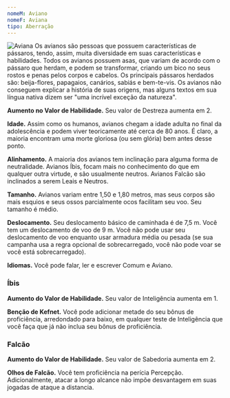 ```yaml
---
nomeM: Aviano
nomeF: Aviana
tipo: Aberração
---
```

![Aviana](Aviana.png)
Os avianos são pessoas que possuem características de pássaros, tendo, assim, muita diversidade em suas características e habilidades.
Todos os avianos possuem asas, que variam de acordo com o pássaro que herdam, e podem se transformar, criando um bico no seus rostos e penas pelos corpos e cabelos.
Os principais pássaros herdados são: beija-flores, papagaios, canários, sabiás e bem-te-vis.
Os avianos não conseguem explicar a história de suas origens, mas alguns textos em sua língua nativa dizem ser "uma incrível exceção da natureza". 

**Aumento no Valor de Habilidade.** Seu valor de Destreza aumenta em 2. 

**Idade.** Assim como os humanos, avianos chegam a idade adulta no final da adolescência e podem viver teoricamente até cerca de 80 anos. É claro, a maioria encontram uma morte gloriosa (ou sem glória) bem antes desse ponto. 

**Alinhamento.** A maioria dos avianos tem inclinação para alguma forma de neutralidade. Avianos Íbis, focam mais no conhecimento do que em qualquer outra virtude, e são usualmente neutros. Avianos Falcão são inclinados a serem Leais e Neutros. 

**Tamanho.** Avianos variam entre 1,50 e 1,80 metros, mas seus corpos são mais esquios e seus ossos parcialmente ocos facilitam seu voo. Seu tamanho é médio. 

**Deslocamento.** Seu deslocamento básico de caminhada é de 7,5 m. Você tem um deslocamento de voo de 9 m. Você não pode usar seu deslocamento de voo enquanto usar armadura média ou pesada (se sua campanha usa a regra opcional de sobrecarregado, você não pode voar se você está sobrecarregado). 

**Idiomas.** Você pode falar, ler e escrever Comum e Aviano. 
### Íbis
**Aumento do Valor de Habilidade.** Seu valor de Inteligência aumenta em 1. 

**Benção de Kefnet.** Você pode adicionar metade do seu bônus de proficiência, arredondado para baixo, em qualquer teste de Inteligência que você faça que já não inclua seu bônus de proficiência. 
### Falcão 
**Aumento do Valor de Habilidade.** Seu valor de Sabedoria aumenta em 2. 

**Olhos de Falcão.** Você tem proficiência na perícia Percepção. Adicionalmente, atacar a longo alcance não impõe desvantagem em suas jogadas de ataque a distancia.